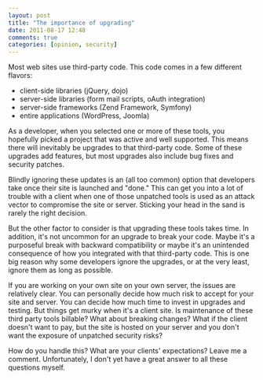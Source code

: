 ```yaml
---
layout: post
title: "The importance of upgrading"
date: 2011-08-17 12:48
comments: true
categories: [opinion, security]
---
```

Most web sites use third-party code. This code comes in a few different flavors:

* client-side libraries (jQuery, dojo)
* server-side libraries (form mail scripts, oAuth integration)
* server-side frameworks (Zend Framework, Symfony)
* entire applications (WordPress, Joomla)

As a developer, when you selected one or more of these tools, you hopefully picked a project that was active and well supported. This means there will inevitably be upgrades to that third-party code. Some of these upgrades add features, but most upgrades also include bug fixes and security patches.
<!-- more -->
Blindly ignoring these updates is an (all too common) option that developers take once their site is launched and "done." This can get you into a lot of trouble with a client when one of those unpatched tools is used as an attack vector to compromise the site or server. Sticking your head in the sand is rarely the right decision.

But the other factor to consider is that upgrading these tools takes time. In addition, it's not uncommon for an upgrade to break your code. Maybe it's a purposeful break with backward compatibility or maybe it's an unintended consequence of how you integrated with that third-party code. This is one big reason why some developers ignore the upgrades, or at the very least, ignore them as long as possible.

If you are working on your own site on your own server, the issues are relatively clear. You can personally decide how much risk to accept for your site and server. You can decide how much time to invest in upgrades and testing. But things get murky when it's a client site. Is maintenance of these third party tools billable? What about breaking changes? What if the client doesn't want to pay, but the site is hosted on your server and you don't want the exposure of unpatched security risks?

How do you handle this? What are your clients' expectations? Leave me a comment. Unfortunately, I don't yet have a great answer to all these questions myself.